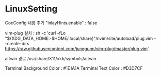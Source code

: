 # LinuxSetting

CocConfig 내용 추가
"inlayHints.enable" : false

vim-plug 설치 : sh -c 'curl -fLo "${XDG_DATA_HOME:-$HOME/.local/share}"/nvim/site/autoload/plug.vim --create-dirs \
       https://raw.githubusercontent.com/junegunn/vim-plug/master/plug.vim'
       
altwin 경로
/usr/share/X11/xkb/symbols/altwin

Terminal Background Color : #1E1A1A
Terminal Text Color : #D3D7CF
